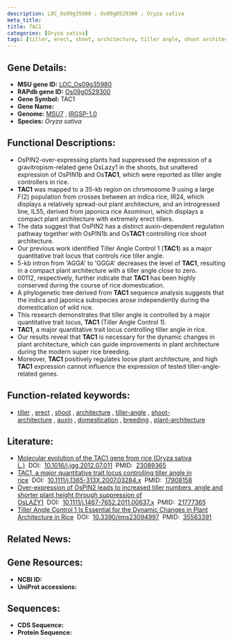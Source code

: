```yaml
---
description: LOC_Os09g35980 ; Os09g0529300 ; Oryza sativa
meta_title:
title: TAC1
categories: [Oryza sativa]
tags: [tiller, erect, shoot, architecture, tiller angle, shoot architecture, auxin, domestication, breeding, plant architecture]
---
```


## Gene Details:
- **MSU gene ID:** [LOC_Os09g35980](http://rice.uga.edu/cgi-bin/ORF_infopage.cgi?orf=LOC_Os09g35980)  
- **RAPdb gene ID:** [Os09g0529300](https://rapdb.dna.affrc.go.jp/locus/?name=Os09g0529300)  
- **Gene Symbol:** TAC1
- **Gene Name:**
- **Genome:**  [MSU7](http://rice.uga.edu/)&nbsp;,&nbsp;[IRGSP-1.0](https://rapdb.dna.affrc.go.jp/download/irgsp1.html)
- **Species:** *Oryza sativa*

## Functional Descriptions:
   - OsPIN2-over-expressing plants had suppressed the expression of a gravitropism-related gene OsLazy1 in the shoots, but unaltered expression of OsPIN1b and Os**TAC1**, which were reported as tiller angle controllers in rice.
   - **TAC1** was mapped to a 35-kb region on chromosome 9 using a large F(2) population from crosses between an indica rice, IR24, which displays a relatively spread-out plant architecture, and an introgressed line, IL55, derived from japonica rice Asominori, which displays a compact plant architecture with extremely erect tillers.
   - The data suggest that OsPIN2 has a distinct auxin-dependent regulation pathway together with OsPIN1b and Os**TAC1** controlling rice shoot architecture.
   - Our previous work identified Tiller Angle Control 1 (**TAC1**) as a major quantitative trait locus that controls rice tiller angle.
   - 5-kb intron from 'AGGA' to 'GGGA' decreases the level of **TAC1**, resulting in a compact plant architecture with a tiller angle close to zero.
   - 00112, respectively, further indicate that **TAC1** has been highly conserved during the course of rice domestication.
   - A phylogenetic tree derived from **TAC1** sequence analysis suggests that the indica and japonica subspecies arose independently during the domestication of wild rice.
   - This research demonstrates that tiller angle is controlled by a major quantitative trait locus, **TAC1** (Tiller Angle Control 1).
   - **TAC1**, a major quantitative trait locus controlling tiller angle in rice.
   - Our results reveal that **TAC1** is necessary for the dynamic changes in plant architecture, which can guide improvements in plant architecture during the modern super rice breeding.
   - Moreover, **TAC1** positively regulates loose plant architecture, and high **TAC1** expression cannot influence the expression of tested tiller-angle-related genes.

## Function-related keywords:
   - [tiller](/tags/tiller/)&nbsp;,&nbsp;[erect](/tags/erect/)&nbsp;,&nbsp;[shoot](/tags/shoot/)&nbsp;,&nbsp;[architecture](/tags/architecture/)&nbsp;,&nbsp;[tiller-angle](/tags/tiller-angle/)&nbsp;,&nbsp;[shoot-architecture](/tags/shoot-architecture/)&nbsp;,&nbsp;[auxin](/tags/auxin/)&nbsp;,&nbsp;[domestication](/tags/domestication/)&nbsp;,&nbsp;[breeding](/tags/breeding/)&nbsp;,&nbsp;[plant-architecture](/tags/plant-architecture/)

## Literature:
   - [Molecular evolution of the TAC1 gene from rice (Oryza sativa L.)](https://www.doi.org/10.1016/j.jgg.2012.07.011)&nbsp;&nbsp;DOI:&nbsp;&nbsp;[10.1016/j.jgg.2012.07.011](https://www.doi.org/10.1016/j.jgg.2012.07.011)&nbsp;&nbsp;PMID:&nbsp;&nbsp;[23089365](https://pubmed.ncbi.nlm.nih.gov/23089365/)
   - [TAC1, a major quantitative trait locus controlling tiller angle in rice](https://www.doi.org/10.1111/j.1365-313X.2007.03284.x)&nbsp;&nbsp;DOI:&nbsp;&nbsp;[10.1111/j.1365-313X.2007.03284.x](https://www.doi.org/10.1111/j.1365-313X.2007.03284.x)&nbsp;&nbsp;PMID:&nbsp;&nbsp;[17908158](https://pubmed.ncbi.nlm.nih.gov/17908158/)
   - [Over-expression of OsPIN2 leads to increased tiller numbers, angle and shorter plant height through suppression of OsLAZY1](https://www.doi.org/10.1111/j.1467-7652.2011.00637.x)&nbsp;&nbsp;DOI:&nbsp;&nbsp;[10.1111/j.1467-7652.2011.00637.x](https://www.doi.org/10.1111/j.1467-7652.2011.00637.x)&nbsp;&nbsp;PMID:&nbsp;&nbsp;[21777365](https://pubmed.ncbi.nlm.nih.gov/21777365/)
   - [Tiller Angle Control 1 Is Essential for the Dynamic Changes in Plant Architecture in Rice](https://www.doi.org/10.3390/ijms23094997)&nbsp;&nbsp;DOI:&nbsp;&nbsp;[10.3390/ijms23094997](https://www.doi.org/10.3390/ijms23094997)&nbsp;&nbsp;PMID:&nbsp;&nbsp;[35563391](https://pubmed.ncbi.nlm.nih.gov/35563391/)

## Related News:

## Gene Resources:
- **NCBI ID:**  []()
- **UniProt accessions:** [](https://www.uniprot.org/uniprotkb//entry)

## Sequences:
- **CDS Sequence:**
- **Protein Sequence:**

